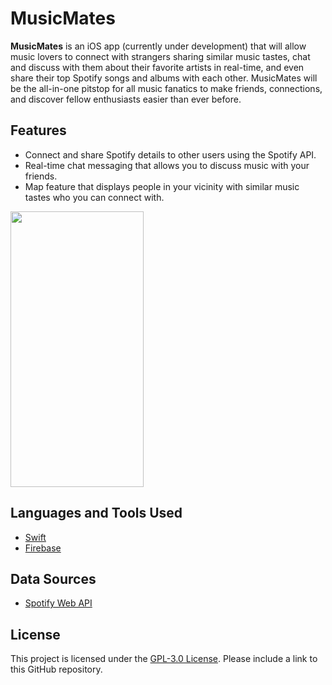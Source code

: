 #  MusicMates

**MusicMates** is an iOS app (currently under development) that will allow music lovers to connect with strangers sharing similar music tastes, chat and discuss with them about their favorite artists in real-time, and even share their top Spotify songs and albums with each other. MusicMates will be the all-in-one pitstop for all music fanatics to make friends, connections, and discover fellow enthusiasts easier than ever before.

## Features

- Connect and share Spotify details to other users using the Spotify API.
- Real-time chat messaging that allows you to discuss music with your friends.
- Map feature that displays people in your vicinity with similar music tastes who you can connect with.

<img width="213" height="441" src="https://github-production-user-asset-6210df.s3.amazonaws.com/69211573/241567971-36946958-5e63-4666-aabe-788d7b57f0e1.png?X-Amz-Algorithm=AWS4-HMAC-SHA256&X-Amz-Credential=AKIAIWNJYAX4CSVEH53A%2F20230528%2Fus-east-1%2Fs3%2Faws4_request&X-Amz-Date=20230528T145259Z&X-Amz-Expires=300&X-Amz-Signature=d40675f4bc725ecdddecce4fb361ff95a846d147f8e91125ba4162d5539dba91&X-Amz-SignedHeaders=host&actor_id=69211573&key_id=0&repo_id=646481877">

## Languages and Tools Used
- [Swift](https://developer.apple.com/swift/)
- [Firebase](https://firebase.google.com)

## Data Sources
- [Spotify Web API](https://developer.spotify.com/documentation/web-api)

## License
This project is licensed under the [GPL-3.0 License](./LICENSE). Please include a link to this GitHub repository.
